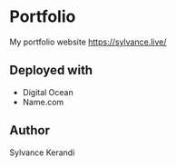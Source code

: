 # Portfolio

My portfolio website https://sylvance.live/

## Deployed with

- Digital Ocean
- Name.com

## Author

Sylvance Kerandi
